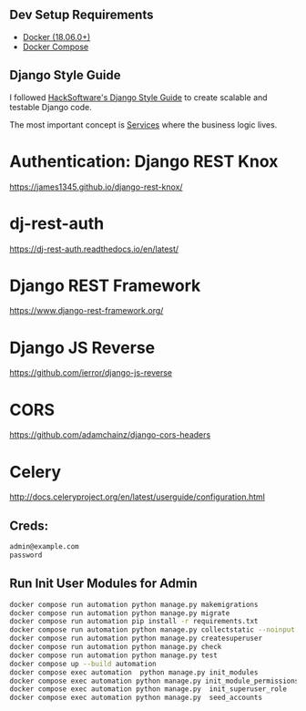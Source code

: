 ## Dev Setup Requirements

- [Docker (18.06.0+)](https://docs.docker.com/engine/install/)
- [Docker Compose](https://docs.docker.com/compose/install/)

## Django Style Guide

I followed [HackSoftware's Django Style Guide](https://github.com/HackSoftware/Django-Styleguide)
to create scalable and testable Django code.

The most important concept is [Services](https://github.com/HackSoftware/Django-Styleguide#services)
where the business logic lives.

# Authentication: Django REST Knox
https://james1345.github.io/django-rest-knox/

# dj-rest-auth
https://dj-rest-auth.readthedocs.io/en/latest/

# Django REST Framework
https://www.django-rest-framework.org/

# Django JS Reverse
https://github.com/ierror/django-js-reverse

# CORS
https://github.com/adamchainz/django-cors-headers

# Celery
http://docs.celeryproject.org/en/latest/userguide/configuration.html


## Creds:
```bash
admin@example.com
password
```
## Run Init User Modules for Admin
```bash
docker compose run automation python manage.py makemigrations
docker compose run automation python manage.py migrate
docker compose run automation pip install -r requirements.txt
docker compose run automation python manage.py collectstatic --noinput
docker compose run automation python manage.py createsuperuser
docker compose run automation python manage.py check
docker compose run automation python manage.py test
docker compose up --build automation
docker compose exec automation  python manage.py init_modules
docker compose exec automation python manage.py init_module_permissions
docker compose exec automation python manage.py  init_superuser_role
docker compose exec automation python manage.py  seed_accounts
```